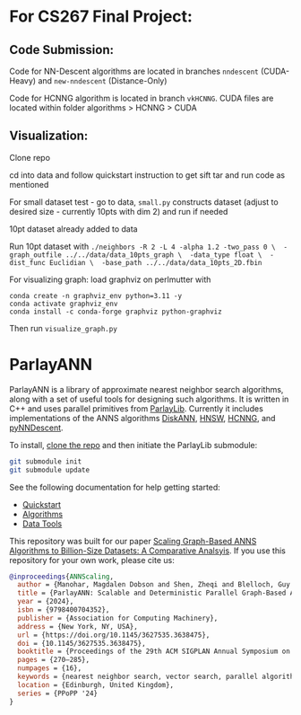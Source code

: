 # For CS267 Final Project:

## Code Submission:

Code for NN-Descent algorithms are located in branches `nndescent` (CUDA-Heavy) and `new-nndescent` (Distance-Only)

Code for HCNNG algorithm is located in branch `vkHCNNG`. CUDA files are located within folder algorithms > HCNNG > CUDA

## Visualization:

Clone repo

cd into data and follow quickstart instruction to get sift tar and run code as mentioned

For small dataset test - go to data, `small.py` constructs dataset (adjust to desired size - currently 10pts with dim 2) and run if needed

10pt dataset already added to data

Run 10pt dataset with `./neighbors -R 2 -L 4 -alpha 1.2 -two_pass 0 \  -graph_outfile ../../data/data_10pts_graph \  -data_type float \  -dist_func Euclidian \  -base_path ../../data/data_10pts_2D.fbin`

For visualizing graph: load graphviz on perlmutter with 
```module load conda
conda create -n graphviz_env python=3.11 -y
conda activate graphviz_env
conda install -c conda-forge graphviz python-graphviz
```

Then run `visualize_graph.py`

# ParlayANN

ParlayANN is a library of approximate nearest neighbor search algorithms, along with a set of useful tools for designing such algorithms. It is written in C++ and uses parallel primitives from [ParlayLib](https://cmuparlay.github.io/parlaylib/). Currently it includes implementations of the ANNS algorithms [DiskANN](https://github.com/microsoft/DiskANN), [HNSW](https://github.com/nmslib/hnswlib), [HCNNG](https://github.com/jalvarm/hcnng), and [pyNNDescent](https://pynndescent.readthedocs.io/en/latest/).

To install, [clone the repo](https://github.com/cmuparlay/ParlayANN/tree/main) and then initiate the ParlayLib submodule:

```bash
git submodule init
git submodule update
```

See the following documentation for help getting started:
- [Quickstart](https://cmuparlay.github.io/ParlayANN/quickstart)
- [Algorithms](https://cmuparlay.github.io/ParlayANN/algorithms)
- [Data Tools](https://cmuparlay.github.io/ParlayANN/data_tools)

This repository was built for our paper [Scaling Graph-Based ANNS Algorithms to Billion-Size Datasets: A Comparative Analsyis](https://arxiv.org/abs/2305.04359). If you use this repository for your own work, please cite us:

```bibtex
@inproceedings{ANNScaling,
  author = {Manohar, Magdalen Dobson and Shen, Zheqi and Blelloch, Guy and Dhulipala, Laxman and Gu, Yan and Simhadri, Harsha Vardhan and Sun, Yihan},
  title = {ParlayANN: Scalable and Deterministic Parallel Graph-Based Approximate Nearest Neighbor Search Algorithms},
  year = {2024},
  isbn = {9798400704352},
  publisher = {Association for Computing Machinery},
  address = {New York, NY, USA},
  url = {https://doi.org/10.1145/3627535.3638475},
  doi = {10.1145/3627535.3638475},
  booktitle = {Proceedings of the 29th ACM SIGPLAN Annual Symposium on Principles and Practice of Parallel Programming},
  pages = {270–285},
  numpages = {16},
  keywords = {nearest neighbor search, vector search, parallel algorithms},
  location = {Edinburgh, United Kingdom},
  series = {PPoPP '24}
}
```
